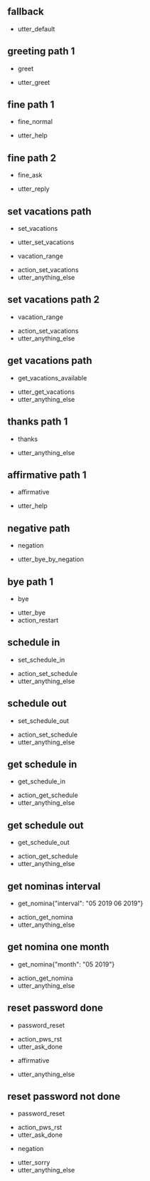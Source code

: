## fallback
- utter_default

## greeting path 1
* greet
- utter_greet

## fine path 1
* fine_normal
- utter_help

## fine path 2
* fine_ask
- utter_reply

## set vacations path
* set_vacations
- utter_set_vacations
* vacation_range
- action_set_vacations
- utter_anything_else

## set vacations path 2
* vacation_range
- action_set_vacations
- utter_anything_else

## get vacations path
* get_vacations_available
- utter_get_vacations
- utter_anything_else

## thanks path 1
* thanks
- utter_anything_else

## affirmative path 1
* affirmative
- utter_help

## negative path
* negation
- utter_bye_by_negation

## bye path 1
* bye
- utter_bye
- action_restart

## schedule  in 
* set_schedule_in
- action_set_schedule
- utter_anything_else

## schedule  out 
* set_schedule_out
- action_set_schedule
- utter_anything_else

## get schedule in
* get_schedule_in
- action_get_schedule
- utter_anything_else

## get schedule out
* get_schedule_out
- action_get_schedule
- utter_anything_else

## get nominas interval
* get_nomina{"interval": "05 2019 06 2019"}
- action_get_nomina
- utter_anything_else

## get nomina one month
* get_nomina{"month": "05 2019"}
- action_get_nomina
- utter_anything_else

## reset password done
* password_reset
- action_pws_rst
- utter_ask_done
* affirmative
- utter_anything_else

## reset password not done
* password_reset
- action_pws_rst
- utter_ask_done
* negation
- utter_sorry
- utter_anything_else